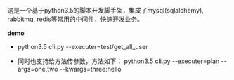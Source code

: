 这是一个基于python3.5的脚本开发脚手架，集成了mysql(sqlalchemy), rabbitmq, redis等常用的中间件，快速开发业务。

**demo**
- python3.5 cli.py --executer=test/get_all_user

- 同时也支持给方法传参数，方法如下：
python3.5 cli.py --executer=plan --args=one,two --kwargs=three:hello

